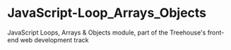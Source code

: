 # JavaScript-Loop_Arrays_Objects
JavaScript Loops, Arrays &amp; Objects module, part of the Treehouse's front-end web development track

